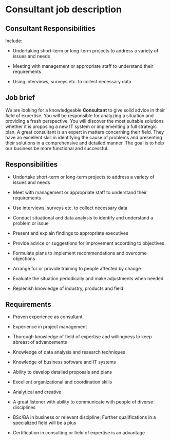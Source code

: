 # Consultant job description


## Consultant Responsibilities

Include:

* Undertaking short-term or long-term projects to address a variety of issues and needs

* Meeting with management or appropriate staff to understand their requirements

* Using interviews, surveys etc. to collect necessary data


## Job brief

We are looking for a knowledgeable <b>Consultant</b> to give solid advice in their field of expertise. You will be responsible for analyzing a situation and providing a fresh perspective. You will discover the most suitable solutions whether it is proposing a new IT system or implementing a full strategic plan.
A great consultant is an expert in matters concerning their field. They have an excellent skill in identifying the cause of problems and presenting their solutions in a comprehensive and detailed manner.
The goal is to help our business be more functional and successful.


## Responsibilities

* Undertake short-term or long-term projects to address a variety of issues and needs

* Meet with management or appropriate staff to understand their requirements

* Use interviews, surveys etc. to collect necessary data

* Conduct situational and data analysis to identify and understand a problem or issue

* Present and explain findings to appropriate executives

* Provide advice or suggestions for improvement according to objectives

* Formulate plans to implement recommendations and overcome objections

* Arrange for or provide training to people affected by change

* Evaluate the situation periodically and make adjustments when needed

* Replenish knowledge of industry, products and field


## Requirements

* Proven experience as consultant

* Experience in project management

* Thorough knowledge of field of expertise and willingness to keep abreast of advancements

* Knowledge of data analysis and research techniques

* Knowledge of business software and IT systems

* Ability to develop detailed proposals and plans

* Excellent organizational and coordination skills

* Analytical and creative

* A great listener with ability to communicate with people of diverse disciplines

* BSc/BA in business or relevant discipline; Further qualifications in a specialized field will be a plus

* Certification in consulting or field of expertise is an advantage
